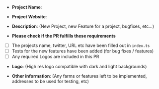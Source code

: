 - **Project Name**:

- **Project Website**:

- **Description**: (New Project, new Feature for a project, bugfixes, etc...)

- **Please check if the PR fulfills these requirements**

* [ ] The projects name, twitter, URL etc have been filled out in `index.ts`
* [ ] Tests for the new features have been added (for bug fixes / features)
* [ ] Any required Logos are included in this PR

- **Logo**: (High res logo compatible with dark and light backgrounds)

- **Other information**: (Any farms or features left to be implemented, addresses to be used for testing, etc)
